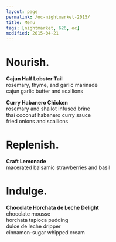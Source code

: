 ```yaml
---
layout: page
permalink: /oc-nightmarket-2015/
title: Menu
tags: [nightmarket, 626, oc]
modified: 2015-04-21
---
```

# Nourish.  
__Cajun Half Lobster Tail__  
rosemary, thyme, and garlic marinade  
cajun garlic butter and scallions  

__Curry Habanero Chicken__  
rosemary and shallot infused brine  
thai coconut habanero curry sauce  
fried onions and scallions  

# Replenish.  
__Craft Lemonade__  
macerated balsamic strawberries and basil  
			
# Indulge.  
__Chocolate Horchata de Leche Delight__  
chocolate mousse  
horchata tapioca pudding  
dulce de leche dripper  
cinnamon-sugar whipped cream  
